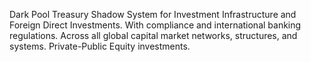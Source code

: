 Dark Pool Treasury Shadow System for Investment Infrastructure and Foreign Direct Investments.
With compliance and international banking regulations.
Across all global capital market networks, structures, and systems.
Private-Public Equity investments. 
